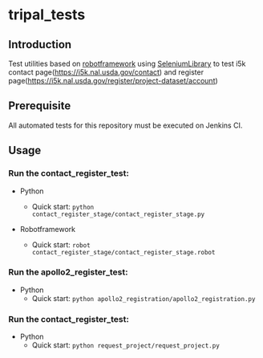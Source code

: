# tripal_tests


## Introduction
Test utilities based on [robotframework](http://robotframework.org/) using [SeleniumLibrary](https://github.com/robotframework/SeleniumLibrary) to test i5k contact page(https://i5k.nal.usda.gov/contact) and register page(https://i5k.nal.usda.gov/register/project-dataset/account)

## Prerequisite
All automated tests for this repository must be executed on Jenkins CI.

## Usage
### Run the contact_register_test: 
* Python 
  * Quick start: `python contact_register_stage/contact_register_stage.py` 

* Robotframework
  * Quick start: `robot contact_register_stage/contact_register_stage.robot`
  
### Run the apollo2_register_test: 
* Python 
  * Quick start: `python apollo2_registration/apollo2_registration.py` 
  
### Run the contact_register_test: 
* Python 
  * Quick start: `python request_project/request_project.py` 
